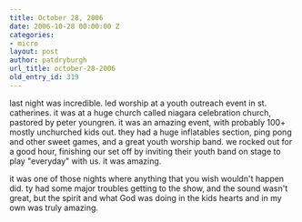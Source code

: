 ```yaml
---
title: October 28, 2006
date: 2006-10-28 00:00:00 Z
categories:
- micro
layout: post
author: patdryburgh
url_title: october-28-2006
old_entry_id: 319
---
```


last night was incredible.  led worship at a youth outreach event in st. catherines.  it was at a huge church called niagara celebration church, pastored by peter youngren.  it was an amazing event, with probably 100+ mostly unchurched kids out.  they had a huge inflatables section, ping pong and other sweet games, and a great youth worship band.  we rocked out for a good hour, finishing our set off by inviting their youth band on stage to play "everyday" with us.  it was amazing. 

it was one of those nights where anything that you wish wouldn't happen did.  ty had some major troubles getting to the show, and the sound wasn't great, but the spirit and what God was doing in the kids hearts and in my own was truly amazing.